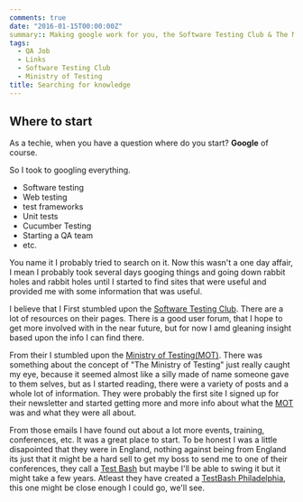 ```yaml
---
comments: true
date: "2016-01-15T00:00:00Z"
summary:: Making google work for you, the Software Testing Club & The Ministry of Testing
tags:
  - QA Job
  - Links
  - Software Testing Club
  - Ministry of Testing
title: Searching for knowledge
---
```


## Where to start

As a techie, when you have a question where do you start? **Google** of course.

So I took to googling everything.

- Software testing
- Web testing
- test frameworks
- Unit tests
- Cucumber Testing
- Starting a QA team
- etc.

You name it I probably tried to search on it. Now this wasn't a one day affair, I mean I probably took several days googing things and going down rabbit holes and rabbit holes until I started to find sites that were useful and provided me with some information that was useful.

I believe that I First stumbled upon the [Software Testing Club](http://www.softwaretestingclub.com/). There are a lot of resources on their pages. There is a good user forum, that I hope to get more involved with in the near future, but for now I amd gleaning insight based upon the info I can find there.

From their I stumbled upon the [Ministry of Testing(MOT)](http://www.ministryoftesting.com/). There was something about the concept of "The Ministry of Testing" just really caught my eye, because it seemed almost like a silly made of name someone gave to them selves, but as I started reading, there were a variety of posts and a whole lot of information. They were probably the first site I signed up for their newsletter and started getting more and more info about what the [MOT](http://www.ministryoftesting.com/) was and what they were all about.

From those emails I have found out about a lot more events, training, conferences, etc. It was a great place to start. To be honest I was a little disapointed that they were in England, nothing against being from England its just that it might be a hard sell to get my boss to send me to one of their conferences, they call a [Test Bash](http://www.ministryoftesting.com/training-events/testbash-manchester/) but maybe I'll be able to swing it but it might take a few years. Atleast they have created a [TestBash Philadelphia](https://www.ministryoftesting.com/events/testbash-philadelphia-2017), this one might be close enough I could go, we'll see.
